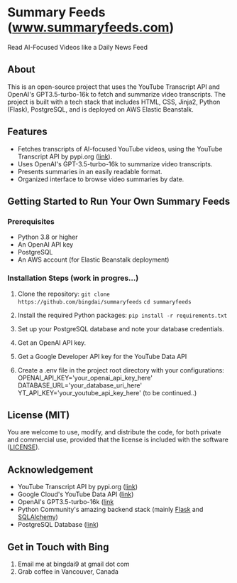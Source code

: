# Summary Feeds (www.summaryfeeds.com)
Read AI-Focused Videos like a Daily News Feed


## About
This is an open-source project that uses the YouTube Transcript API and OpenAI's GPT3.5-turbo-16k to fetch and summarize video transcripts. The project is built with a tech stack that includes HTML, CSS, Jinja2, Python (Flask), PostgreSQL, and is deployed on AWS Elastic Beanstalk.

## Features
* Fetches transcripts of AI-focused YouTube videos, using the YouTube Transcript API by pypi.org ([link](https://pypi.org/project/youtube-transcript-api/)).
* Uses OpenAI's GPT-3.5-turbo-16k to summarize video transcripts.
* Presents summaries in an easily readable format.
* Organized interface to browse video summaries by date.

## Getting Started to Run Your Own Summary Feeds

### Prerequisites
* Python 3.8 or higher
* An OpenAI API key
* PostgreSQL
* An AWS account (for Elastic Beanstalk deployment)

### Installation Steps (work in progres...)
1. Clone the repository:
```git clone https://github.com/bingdai/summaryfeeds```
```cd summaryfeeds```

2. Install the required Python packages:
```pip install -r requirements.txt```

3. Set up your PostgreSQL database and note your database credentials.
4. Get an OpenAI API key.
5. Get a Google Developer API key for the YouTube Data API
6. Create a .env file in the project root directory with your configurations:
  OPENAI_API_KEY='your_openai_api_key_here'
  DATABASE_URL='your_database_uri_here'
  YT_API_KEY='your_youtube_api_key_here'
(to be continued..)

## License (MIT)

You are welcome to use, modify, and distribute the code, for both private and commercial use, provided that the license is included with the software ([LICENSE](https://github.com/bingdai/summaryfeeds/blob/main/LICENSE)).


## Acknowledgement
* YouTube Transcript API by pypi.org ([link](https://pypi.org/project/youtube-transcript-api/))
* Google Cloud's YouTube Data API ([link](https://developers.google.com/youtube/v3))
* OpenAI's GPT3.5-turbo-16k ([link](https://platform.openai.com/docs/models/gpt-3-5-turbo)
* Python Community's amazing backend stack (mainly [Flask](https://flask.palletsprojects.com/en/3.0.x/) and [SQLAlchemy](https://www.sqlalchemy.org/))
* PostgreSQL Database ([link](https://www.postgresql.org/))


## Get in Touch with Bing
1. Email me at bingdai9 at gmail dot com
2. Grab coffee in Vancouver, Canada
